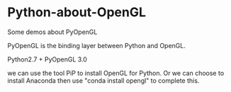 # Python-about-OpenGL
Some demos about PyOpenGL

PyOpenGL is the binding layer between Python and OpenGL.

Python2.7 + PyOpenGL 3.0

we can use the tool PiP to install OpenGL for Python. Or we can choose to install Anaconda then use "conda install opengl"
to complete this.
